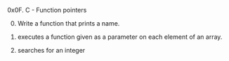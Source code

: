 0x0F. C - Function pointers

0. Write a function that prints a name.

1.  executes a function given as a parameter on each element of an array.

2.  searches for an integer
